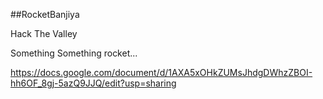 ##RocketBanjiya

Hack The Valley

Something Something rocket...

https://docs.google.com/document/d/1AXA5xOHkZUMsJhdgDWhzZBOI-hh6OF_8gj-5azQ9JJQ/edit?usp=sharing